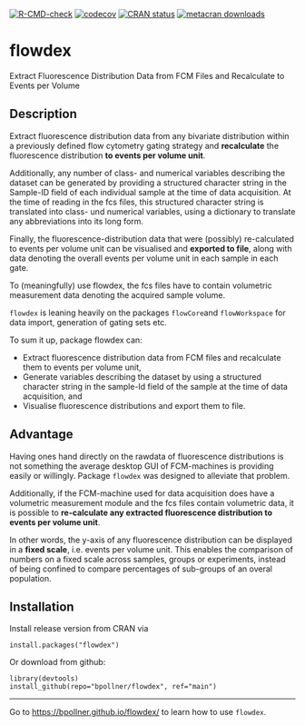 <!-- badges: start -->

[![R-CMD-check](https://github.com/bpollner/flowdex/workflows/R-CMD-check/badge.svg)](https://github.com/bpollner/flowdex/actions) [![codecov](https://codecov.io/gh/bpollner/flowdex/branch/main/graph/badge.svg?token=aZFS02SMwz)](https://app.codecov.io/gh/bpollner/flowdex) [![CRAN status](https://www.r-pkg.org/badges/version/flowdex)](https://CRAN.R-project.org/package=flowdex) [![metacran downloads](https://cranlogs.r-pkg.org/badges/grand-total/flowdex)](https://cran.r-project.org/package=flowdex)

<!-- badges: end -->

# flowdex

Extract Fluorescence Distribution Data from FCM Files and Recalculate to Events per Volume

## Description

Extract fluorescence distribution data from any bivariate distribution within a previously defined flow cytometry gating strategy and **recalculate** the fluorescence distribution **to events per volume unit**.

Additionally, any number of class- and numerical variables describing the dataset can be generated by providing a structured character string in the Sample-ID field of each individual sample at the time of data acquisition. At the time of reading in the fcs files, this structured character string is translated into class- und numerical variables, using a dictionary to translate any abbreviations into its long form.

Finally, the fluorescence-distribution data that were (possibly) re-calculated to events per volume unit can be visualised and **exported to file**, along with data denoting the overall events per volume unit in each sample in each gate.

To (meaningfully) use flowdex, the fcs files have to contain volumetric measurement data denoting the acquired sample volume.

`flowdex` is leaning heavily on the packages `flowCore`and `flowWorkspace` for data import, generation of gating sets etc.

To sum it up, package flowdex can:

-   Extract fluorescence distribution data from FCM files and recalculate them to events per volume unit,  
-   Generate variables describing the dataset by using a structured character string in the sample-Id field of the sample at the time of data acquisition, and  
-   Visualise fluorescence distributions and export them to file.

## Advantage

Having ones hand directly on the rawdata of fluorescence distributions is not something the average desktop GUI of FCM-machines is providing easily or willingly. Package `flowdex` was designed to alleviate that problem.

Additionally, if the FCM-machine used for data acquisition does have a volumetric measurement module and the fcs files contain volumetric data, it is possible to **re-calculate any extracted fluorescence distribution to events per volume unit**.

In other words, the y-axis of any fluorescence distribution can be displayed in a **fixed scale**, i.e. events per volume unit. This enables the comparison of numbers on a fixed scale across samples, groups or experiments, instead of being confined to compare percentages of sub-groups of an overal population.

## Installation

Install release version from CRAN via

    install.packages("flowdex") 

Or download from github:

    library(devtools)
    install_github(repo="bpollner/flowdex", ref="main")

------------------------------------------------------------------------

Go to <https://bpollner.github.io/flowdex/> to learn how to use `flowdex`.
